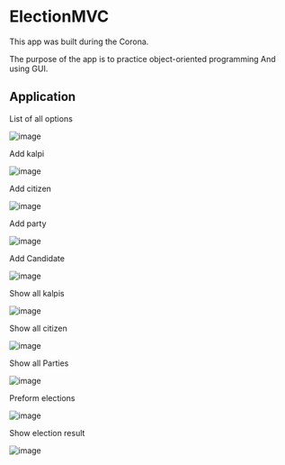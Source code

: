 # ElectionMVC

This app was built during the Corona.

The purpose of the app is to practice object-oriented programming And using GUI.

## Application ##

List of all options

![image](https://user-images.githubusercontent.com/62293316/161999739-4c3162e3-4364-48cd-aa0c-4855e67283aa.png)

Add kalpi

![image](https://user-images.githubusercontent.com/62293316/161999941-5ac35465-4c56-4b20-b9d7-740b4e2fc88d.png)

Add citizen

![image](https://user-images.githubusercontent.com/62293316/162000021-84d2a7f8-017c-4fb3-8231-d90dcc9f1f74.png)

Add party

![image](https://user-images.githubusercontent.com/62293316/162000109-5030c8a2-6d75-4573-bea8-d527be2f0105.png)

Add Candidate

![image](https://user-images.githubusercontent.com/62293316/162000194-a89da3a9-1992-40f3-a67c-8cac8c290201.png)

Show all kalpis

![image](https://user-images.githubusercontent.com/62293316/162000323-82f30dc7-037b-4dc2-8319-6d573a1e52a3.png)

Show all citizen

![image](https://user-images.githubusercontent.com/62293316/162000387-aeed17c0-463f-4438-a6bf-06d25ef430e8.png)

Show all Parties

![image](https://user-images.githubusercontent.com/62293316/162000429-c64ab58e-adae-43bf-85e0-43830b068cd6.png)

Preform elections

![image](https://user-images.githubusercontent.com/62293316/162000532-418220d8-6638-4fb9-b518-24485de672e4.png)

Show election result

![image](https://user-images.githubusercontent.com/62293316/162000595-f92daabf-3847-4293-9a88-de06ed4ac9b5.png)
